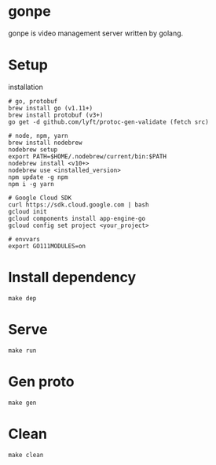 # gonpe

gonpe is video management server written by golang.

# Setup

installation

```
# go, protobuf
brew install go (v1.11+)
brew install protobuf (v3+)
go get -d github.com/lyft/protoc-gen-validate (fetch src)

# node, npm, yarn
brew install nodebrew
nodebrew setup
export PATH=$HOME/.nodebrew/current/bin:$PATH
nodebrew install <v10+>
nodebrew use <installed_version>
npm update -g npm
npm i -g yarn

# Google Cloud SDK
curl https://sdk.cloud.google.com | bash
gcloud init
gcloud components install app-engine-go
gcloud config set project <your_project>

# envvars
export GO111MODULES=on
```

# Install dependency

`make dep`

# Serve

`make run`

# Gen proto

`make gen`

# Clean

`make clean`
